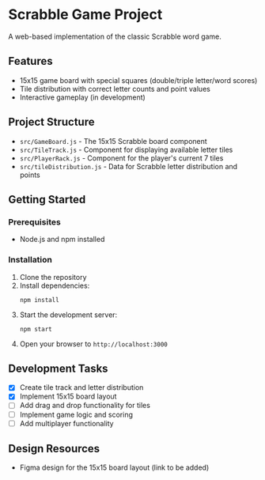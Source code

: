 # Scrabble Game Project

A web-based implementation of the classic Scrabble word game.

## Features

- 15x15 game board with special squares (double/triple letter/word scores)
- Tile distribution with correct letter counts and point values
- Interactive gameplay (in development)

## Project Structure

- `src/GameBoard.js` - The 15x15 Scrabble board component
- `src/TileTrack.js` - Component for displaying available letter tiles
- `src/PlayerRack.js` - Component for the player's current 7 tiles
- `src/tileDistribution.js` - Data for Scrabble letter distribution and points

## Getting Started

### Prerequisites

- Node.js and npm installed

### Installation

1. Clone the repository
2. Install dependencies:
   ```
   npm install
   ```
3. Start the development server:
   ```
   npm start
   ```
4. Open your browser to `http://localhost:3000`

## Development Tasks

- [x] Create tile track and letter distribution
- [x] Implement 15x15 board layout
- [ ] Add drag and drop functionality for tiles
- [ ] Implement game logic and scoring
- [ ] Add multiplayer functionality

## Design Resources

- Figma design for the 15x15 board layout (link to be added)